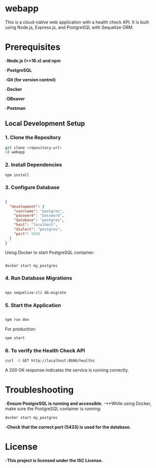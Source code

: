 # webapp

This is a cloud-native web application with a health check API. It is built using Node.js, Express.js, and PostgreSQL with Sequelize ORM.

# Prerequisites

-**Node.js (>=16.x) and npm**

-**PostgreSQL**

-**Git (for version control)**

-**Docker** 

-**DBeaver**

-**Postman**


## Local Development Setup

### 1. Clone the Repository

```bash
git clone <repository-url>
cd webapp
```
### 2. Install Dependencies
```bash
npm install
```
### 3. Configure Database
```json

{
  "development": {
    "username": "postgres",
    "password": "password",
    "database": "postgres",
    "host": "localhost",
    "dialect": "postgres",
    "port": 5433
  }
}
```
Using Docker to start PostgreSQL container:

```bash

docker start my_postgres
```
### 4. Run Database Migrations
```bash

npx sequelize-cli db:migrate
```
### 5. Start the Application

``` bash

npm run dev
```
For production:

```bash
npm start
```
### 6. To verify the Health Check API

``` bash
curl -X GET http://localhost:8080/healthz
```
A 200 OK response indicates the service is running correctly.

# Troubleshooting

-**Ensure PostgreSQL is running and accessible.**
-**While using Docker, make sure the PostgreSQL container is running:
``` bash
docker start my_postgres
```
-**Check that the correct port (5433) is used for the database.**

# License
-**This project is licensed under the ISC License.**






